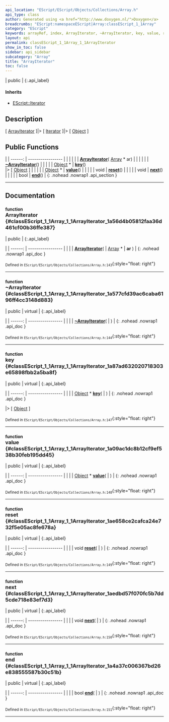 ```yaml
---
api_location: "EScript/EScript/Objects/Collections/Array.h"
api_type: class
author: Generated using <a href="http://www.doxygen.nl/">Doxygen</a>
breadcrumbs: "EScript:namespaceEScript|Array:classEScript_1_1Array"
category: "EScript"
keywords: arrayRef, index, ArrayIterator, ~ArrayIterator, key, value, reset, next, end
layout: api
permalink: classEScript_1_1Array_1_1ArrayIterator
show_in_toc: false
sidebar: api_sidebar
subcategory: "Array"
title: "ArrayIterator"
toc: false
---
```


| public |
{:.api_label}

#### Inherits

* [EScript::Iterator](classEScript_1_1Iterator)


## Description

[ [ArrayIterator](classEScript_1_1Array_1_1ArrayIterator) ]|> [ [Iterator](classEScript_1_1Iterator) ]|> [ [Object](classEScript_1_1Object) ]



## Public Functions

|
| ------: | ----------------- |
|  | |
|  | **[ArrayIterator](#classEScript_1_1Array_1_1ArrayIterator_1a56d4b05812faa36d461cf00b36ffe387)**( [Array](classEScript_1_1Array) * ar) |
|  | |
|  | **[~ArrayIterator](#classEScript_1_1Array_1_1ArrayIterator_1a577cfd39ac6caba6196ff4cc3148d883)**() |
|  | |
| [Object](classEScript_1_1Object) * | **[key](#classEScript_1_1Array_1_1ArrayIterator_1a87ad632020718303e65898fbb2a5ba8f)**() <br/> |> [ [Object](classEScript_1_1Object) ] |
|  | |
| [Object](classEScript_1_1Object) * | **[value](#classEScript_1_1Array_1_1ArrayIterator_1a09ac1dc8b12cf9ef538b30feb195dd45)**() |
|  | |
| void | **[reset](#classEScript_1_1Array_1_1ArrayIterator_1ae658ce2cafca24e732f5e05ac8fe678a)**() |
|  | |
| void | **[next](#classEScript_1_1Array_1_1ArrayIterator_1aedbd57f070fc5b7dd5cde718e83ef7d3)**() |
|  | |
| bool | **[end](#classEScript_1_1Array_1_1ArrayIterator_1a4a37c006367bd26e838555587b30c51b)**() |
{: .nohead .nowrap1 .api_section }


-------------------------------------------------------------------

## Documentation

### <small>function</small><br/> ArrayIterator {#classEScript_1_1Array_1_1ArrayIterator_1a56d4b05812faa36d461cf00b36ffe387}

| public |
{:.api_label}

|
| ------: | ----------------- |
|  |
|  **[ArrayIterator](#classEScript_1_1Array_1_1ArrayIterator_1a56d4b05812faa36d461cf00b36ffe387)**( |  [Array](classEScript_1_1Array) * | **ar** ) |
{: .nohead .nowrap1 .api_doc }





<sub>Defined in `EScript/EScript/Objects/Collections/Array.h:143`</sub>{:style="float: right"}

-------------------------------------------------------------------

### <small>function</small><br/> ~ArrayIterator {#classEScript_1_1Array_1_1ArrayIterator_1a577cfd39ac6caba6196ff4cc3148d883}

| public | virtual |
{:.api_label}

|
| ------: | ----------------- |
|  |
|  **[~ArrayIterator](#classEScript_1_1Array_1_1ArrayIterator_1a577cfd39ac6caba6196ff4cc3148d883)**( |  ) |
{: .nohead .nowrap1 .api_doc }





<sub>Defined in `EScript/EScript/Objects/Collections/Array.h:144`</sub>{:style="float: right"}

-------------------------------------------------------------------

### <small>function</small><br/> key {#classEScript_1_1Array_1_1ArrayIterator_1a87ad632020718303e65898fbb2a5ba8f}

| public | virtual |
{:.api_label}

|
| ------: | ----------------- |
|  |
| [Object](classEScript_1_1Object) * **[key](#classEScript_1_1Array_1_1ArrayIterator_1a87ad632020718303e65898fbb2a5ba8f)**( |  ) |
{: .nohead .nowrap1 .api_doc }

|> [ [Object](classEScript_1_1Object) ]





<sub>Defined in `EScript/EScript/Objects/Collections/Array.h:147`</sub>{:style="float: right"}

-------------------------------------------------------------------

### <small>function</small><br/> value {#classEScript_1_1Array_1_1ArrayIterator_1a09ac1dc8b12cf9ef538b30feb195dd45}

| public | virtual |
{:.api_label}

|
| ------: | ----------------- |
|  |
| [Object](classEScript_1_1Object) * **[value](#classEScript_1_1Array_1_1ArrayIterator_1a09ac1dc8b12cf9ef538b30feb195dd45)**( |  ) |
{: .nohead .nowrap1 .api_doc }





<sub>Defined in `EScript/EScript/Objects/Collections/Array.h:148`</sub>{:style="float: right"}

-------------------------------------------------------------------

### <small>function</small><br/> reset {#classEScript_1_1Array_1_1ArrayIterator_1ae658ce2cafca24e732f5e05ac8fe678a}

| public | virtual |
{:.api_label}

|
| ------: | ----------------- |
|  |
| void **[reset](#classEScript_1_1Array_1_1ArrayIterator_1ae658ce2cafca24e732f5e05ac8fe678a)**( |  ) |
{: .nohead .nowrap1 .api_doc }





<sub>Defined in `EScript/EScript/Objects/Collections/Array.h:149`</sub>{:style="float: right"}

-------------------------------------------------------------------

### <small>function</small><br/> next {#classEScript_1_1Array_1_1ArrayIterator_1aedbd57f070fc5b7dd5cde718e83ef7d3}

| public | virtual |
{:.api_label}

|
| ------: | ----------------- |
|  |
| void **[next](#classEScript_1_1Array_1_1ArrayIterator_1aedbd57f070fc5b7dd5cde718e83ef7d3)**( |  ) |
{: .nohead .nowrap1 .api_doc }





<sub>Defined in `EScript/EScript/Objects/Collections/Array.h:150`</sub>{:style="float: right"}

-------------------------------------------------------------------

### <small>function</small><br/> end {#classEScript_1_1Array_1_1ArrayIterator_1a4a37c006367bd26e838555587b30c51b}

| public | virtual |
{:.api_label}

|
| ------: | ----------------- |
|  |
| bool **[end](#classEScript_1_1Array_1_1ArrayIterator_1a4a37c006367bd26e838555587b30c51b)**( |  ) |
{: .nohead .nowrap1 .api_doc }





<sub>Defined in `EScript/EScript/Objects/Collections/Array.h:151`</sub>{:style="float: right"}

-------------------------------------------------------------------

